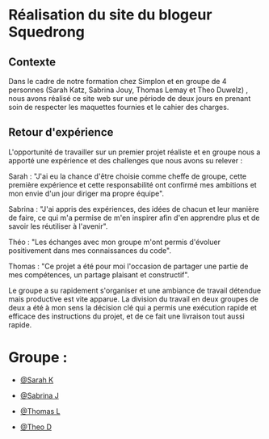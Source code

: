 # Réalisation du site du blogeur Squedrong




## Contexte



Dans le cadre de notre formation chez Simplon et en groupe de 4 personnes (Sarah Katz, Sabrina Jouy, Thomas Lemay et Theo Duwelz) , nous avons réalisé ce site web sur une période de deux jours en prenant soin de respecter les maquettes fournies et le cahier des charges.



## Retour d'expérience




L'opportunité de travailler sur un premier projet réaliste et en groupe nous a apporté une expérience et des challenges que nous avons su relever :




Sarah : "J'ai eu la chance d'être choisie comme cheffe de groupe, cette première expérience et cette responsabilité ont confirmé mes ambitions et mon envie d'un jour diriger ma propre équipe".



Sabrina : "J'ai appris des expériences, des idées de chacun et leur manière de faire, ce qui m'a permise de m'en inspirer afin d'en apprendre plus et de savoir les réutiliser à l'avenir".



Théo : "Les échanges avec mon groupe m'ont permis d'évoluer positivement dans mes connaissances du code".



Thomas : "Ce projet a été pour moi l'occasion de partager une partie de mes compétences, un partage plaisant et constructif".




Le groupe a su rapidement s'organiser et une ambiance de travail détendue mais productive est vite apparue. La division du travail en deux groupes de deux a été à mon sens la décision clé qui a permis une exécution rapide et efficace des instructions du projet, et de ce fait une livraison tout aussi rapide.



# Groupe :



- [@Sarah K](https://github.com/Sarah-Katz/)


- [@Sabrina J](https://github.com/Binabambina)


- [@Thomas L](https://github.com/DonzerHD)


- [@Theo D](https://github.com/palardo)







